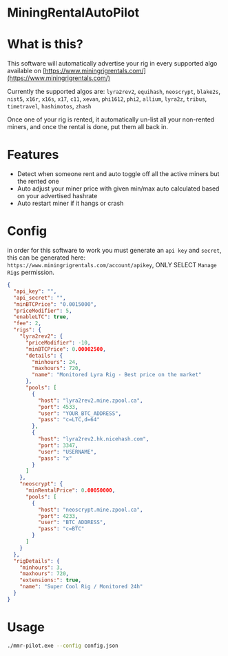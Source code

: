 # MiningRentalAutoPilot

# What is this?

This software will automatically advertise your rig in every supported algo available on [https://www.miningrigrentals.com/](https://www.miningrigrentals.com/)

Currently the supported algos are: `lyra2rev2`, `equihash`, `neoscrypt`, `blake2s`, `nist5`, `x16r`, `x16s`, `x17`, `c11`, `xevan`, `phi1612`, `phi2`, `allium`, `lyra2z`, `tribus`, `timetravel`, `hashimotos`, `zhash`

Once one of your rig is rented, it automatically un-list all your non-rented miners, and once the rental is done, put them all back in.

# Features

- Detect when someone rent and auto toggle off all the active miners but the rented one
- Auto adjust your miner price with given min/max auto calculated based on your advertised hashrate
- Auto restart miner if it hangs or crash

# Config

in order for this software to work you must generate an `api key` and `secret`, this can be generated here: `https://www.miningrigrentals.com/account/apikey`, ONLY SELECT `Manage Rigs` permission.

```json
{
  "api_key": "",
  "api_secret": "",
  "minBTCPrice": "0.0015000",
  "priceModifier": 5,
  "enableLTC": true,
  "fee": 2,
  "rigs": {
    "lyra2rev2": {
      "priceModifier": -10,
      "minBTCPrice": 0.00002500,
      "details": {
        "minhours": 24,
        "maxhours": 720,
        "name": "Monitored Lyra Rig - Best price on the market"
      },
      "pools": [
        {
          "host": "lyra2rev2.mine.zpool.ca",
          "port": 4533,
          "user": "YOUR_BTC_ADDRESS",
          "pass": "c=LTC,d=64"
        },
        {
          "host": "lyra2rev2.hk.nicehash.com",
          "port": 3347,
          "user": "USERNAME",
          "pass": "x"
        }
      ]
    },
    "neoscrypt": {
      "minRentalPrice": 0.00050000,
      "pools": [
        {
          "host": "neoscrypt.mine.zpool.ca",
          "port": 4233,
          "user": "BTC_ADDRESS",
          "pass": "c=BTC"
        }
      ]
    }
  },
  "rigDetails": {
    "minhours": 3,
    "maxhours": 720,
    "extensions:": true,
    "name": "Super Cool Rig / Monitored 24h"
  }
}

```

# Usage 

```bash
./mmr-pilot.exe --config config.json
```
